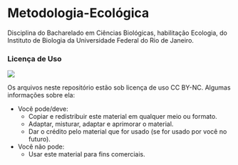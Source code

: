 # Metodologia-Ecológica

Disciplina do Bacharelado em Ciências Biológicas, habilitação Ecologia, do Instituto de Biologia da Universidade Federal do Rio de Janeiro. 

### Licença de Uso

![](https://licensebuttons.net/l/by-nc/3.0/88x31.png)

Os arquivos neste repositório estão sob licença de uso CC BY-NC. Algumas informações sobre ela:

* Você pode/deve:
    + Copiar e redistribuir este material em qualquer meio ou formato.
    + Adaptar, misturar, adaptar e aprimorar o material.
    + Dar o crédito pelo material que for usado (se for usado por você no futuro).
 * Você não pode:
    + Usar este material para fins comerciais.

